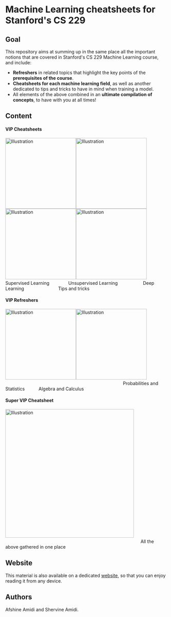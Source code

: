 # Machine Learning cheatsheets for Stanford's CS 229
## Goal
This repository aims at summing up in the same place all the important notions that are covered in Stanford's CS 229 Machine Learning course, and include:
- **Refreshers** in related topics that highlight the key points of the **prerequisites of the course**.
- **Cheatsheets for each machine learning field**, as well as another dedicated to tips and tricks to have in mind when training a model.
- All elements of the above combined in an **ultimate compilation of concepts**, to have with you at all times!

## Content
#### VIP Cheatsheets
<a href="https://github.com/afshinea/stanford-cs-229-machine-learning/blob/master/cheatsheet-supervised-learning.pdf"><img src="https://stanford.edu/~shervine/images/vip-cheatsheet-supervised-learning.png?" alt="Illustration" width="220px"/></a><a href="https://github.com/afshinea/stanford-cs-229-machine-learning/blob/master/cheatsheet-unsupervised-learning.pdf"><img src="https://stanford.edu/~shervine/images/vip-cheatsheet-unsupervised-learning.png?" alt="Illustration" width="220px"/></a><a href="https://github.com/afshinea/stanford-cs-229-machine-learning/blob/master/cheatsheet-deep-learning.pdf"><img src="https://stanford.edu/~shervine/images/vip-cheatsheet-deep-learning.png?" alt="Illustration" width="220px"/></a><a href="https://github.com/afshinea/stanford-cs-229-machine-learning/blob/master/cheatsheet-machine-learning-tips-and-tricks.pdf"><img src="https://stanford.edu/~shervine/images/vip-cheatsheet-machine-learning-tricks.png?" alt="Illustration" width="220px"/></a>
&nbsp; &nbsp; &nbsp;&nbsp; &nbsp; Supervised Learning &nbsp; &nbsp; &nbsp; &nbsp; &nbsp; &nbsp; &nbsp; Unsupervised Learning &nbsp; &nbsp; &nbsp; &nbsp;&nbsp; &nbsp; &nbsp; &nbsp; &nbsp; &nbsp; Deep Learning &nbsp; &nbsp; &nbsp; &nbsp; &nbsp; &nbsp; &nbsp; &nbsp; &nbsp; &nbsp; &nbsp; &nbsp; &nbsp; Tips and tricks

#### VIP Refreshers
<a href="https://github.com/afshinea/stanford-cs-229-machine-learning/blob/master/refresher-probabilities-statistics.pdf"><img src="https://stanford.edu/~shervine/images/vip-refresher-probabilities-and-statistics.png?" alt="Illustration" width="220px"/></a><a href="https://github.com/afshinea/stanford-cs-229-machine-learning/blob/master/refresher-algebra-calculus.pdf"><img src="https://stanford.edu/~shervine/images/vip-refresher-linear-algebra-and-calculus.png?" alt="Illustration" width="220px"/></a> &nbsp; &nbsp; &nbsp; &nbsp; &nbsp; &nbsp; &nbsp; &nbsp; &nbsp; &nbsp; &nbsp; &nbsp; &nbsp; &nbsp; &nbsp; &nbsp; &nbsp; &nbsp; &nbsp; &nbsp; &nbsp; &nbsp; &nbsp; &nbsp; &nbsp; &nbsp; &nbsp; &nbsp; &nbsp; &nbsp; &nbsp; &nbsp; &nbsp; &nbsp; &nbsp; &nbsp; &nbsp; &nbsp; &nbsp; &nbsp; &nbsp; &nbsp; &nbsp; &nbsp; &nbsp; &nbsp; &nbsp; &nbsp; &nbsp; &nbsp; &nbsp; &nbsp;&nbsp; &nbsp; &nbsp; Probabilities and Statistics &nbsp; &nbsp; &nbsp; &nbsp; &nbsp; Algebra and Calculus


#### Super VIP Cheatsheet
<a href="https://github.com/afshinea/stanford-cs-229-machine-learning/blob/master/super-cheatsheet-machine-learning.pdf"><img src="https://stanford.edu/~shervine/images/super-vip-cheatsheet.png?" alt="Illustration" width="400px"/></a> &nbsp; &nbsp; &nbsp; &nbsp; &nbsp; &nbsp; &nbsp; &nbsp; &nbsp; &nbsp; &nbsp; &nbsp; &nbsp; &nbsp; &nbsp; &nbsp; &nbsp; &nbsp; &nbsp; &nbsp; &nbsp; &nbsp; &nbsp; &nbsp; &nbsp; &nbsp; &nbsp; &nbsp; &nbsp; &nbsp; &nbsp; &nbsp; &nbsp; &nbsp; &nbsp; &nbsp; &nbsp; &nbsp; &nbsp; &nbsp; &nbsp; &nbsp; &nbsp; &nbsp; &nbsp; &nbsp; &nbsp; &nbsp; &nbsp; &nbsp; &nbsp; &nbsp; &nbsp; &nbsp; &nbsp; &nbsp; &nbsp; &nbsp; &nbsp; &nbsp; &nbsp; &nbsp; &nbsp; &nbsp;&nbsp; &nbsp; &nbsp; All the above gathered in one place

## Website
This material is also available on a dedicated [website](https://stanford.edu/~shervine/teaching/cs-229.html), so that you can enjoy reading it from any device.

## Authors
Afshine Amidi and Shervine Amidi.
